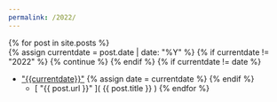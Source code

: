 ```yaml
---
permalink: /2022/
---
```

{% for post in site.posts %}  
  {% assign currentdate = post.date | date: "%Y" %}
  {% if currentdate != "2022" %}
    {% continue %}
  {% endif %}
  {% if currentdate != date %}
* ["{{currentdate}}"](.)
    {% assign date = currentdate %} 
  {% endif %}
  * [ "{{ post.url }}" ]( {{ post.title }} )
{% endfor %}
